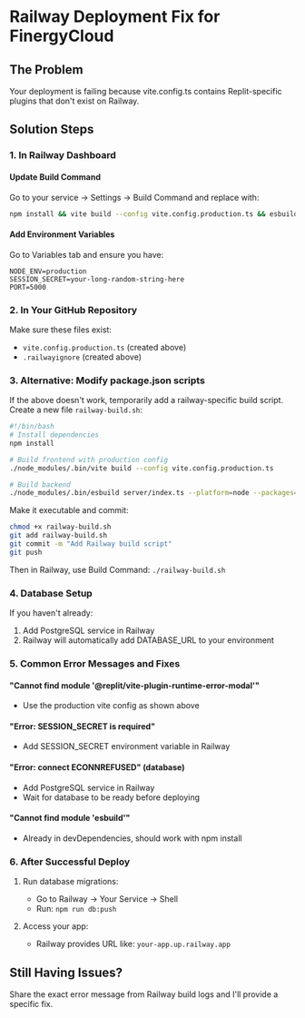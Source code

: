 # Railway Deployment Fix for FinergyCloud

## The Problem
Your deployment is failing because vite.config.ts contains Replit-specific plugins that don't exist on Railway.

## Solution Steps

### 1. In Railway Dashboard

#### Update Build Command
Go to your service → Settings → Build Command and replace with:
```bash
npm install && vite build --config vite.config.production.ts && esbuild server/index.ts --platform=node --packages=external --bundle --format=esm --outdir=dist
```

#### Add Environment Variables
Go to Variables tab and ensure you have:
```
NODE_ENV=production
SESSION_SECRET=your-long-random-string-here
PORT=5000
```

### 2. In Your GitHub Repository

Make sure these files exist:
- `vite.config.production.ts` (created above)
- `.railwayignore` (created above)

### 3. Alternative: Modify package.json scripts

If the above doesn't work, temporarily add a railway-specific build script. Create a new file `railway-build.sh`:

```bash
#!/bin/bash
# Install dependencies
npm install

# Build frontend with production config
./node_modules/.bin/vite build --config vite.config.production.ts

# Build backend
./node_modules/.bin/esbuild server/index.ts --platform=node --packages=external --bundle --format=esm --outdir=dist
```

Make it executable and commit:
```bash
chmod +x railway-build.sh
git add railway-build.sh
git commit -m "Add Railway build script"
git push
```

Then in Railway, use Build Command: `./railway-build.sh`

### 4. Database Setup

If you haven't already:
1. Add PostgreSQL service in Railway
2. Railway will automatically add DATABASE_URL to your environment

### 5. Common Error Messages and Fixes

#### "Cannot find module '@replit/vite-plugin-runtime-error-modal'"
- Use the production vite config as shown above

#### "Error: SESSION_SECRET is required"
- Add SESSION_SECRET environment variable in Railway

#### "Error: connect ECONNREFUSED" (database)
- Add PostgreSQL service in Railway
- Wait for database to be ready before deploying

#### "Cannot find module 'esbuild'"
- Already in devDependencies, should work with npm install

### 6. After Successful Deploy

1. Run database migrations:
   - Go to Railway → Your Service → Shell
   - Run: `npm run db:push`

2. Access your app:
   - Railway provides URL like: `your-app.up.railway.app`

## Still Having Issues?

Share the exact error message from Railway build logs and I'll provide a specific fix.
